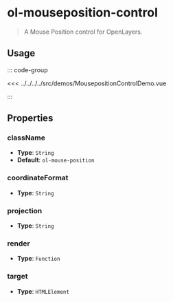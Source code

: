 # ol-mouseposition-control

> A Mouse Position control for OpenLayers.

<script setup>
import MousepositionControlDemo from "@demos/MousepositionControlDemo.vue"
</script>
<ClientOnly>
<MousepositionControlDemo />
</ClientOnly>

## Usage

::: code-group

<<< ../../../../src/demos/MousepositionControlDemo.vue

:::

## Properties

### className

- **Type**: `String`
- **Default**: `ol-mouse-position`

### coordinateFormat

- **Type**: `String`

### projection

- **Type**: `String`

### render

- **Type**: `Function`

### target

- **Type**: `HTMLElement`

